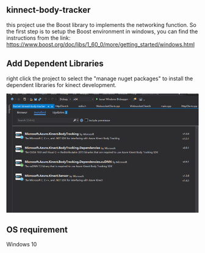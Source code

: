 ## kinnect-body-tracker
this project use the Boost library to implements the networking function. So the first step is to setup the Boost environment in windows, you can find the instructions from the link: https://www.boost.org/doc/libs/1_60_0/more/getting_started/windows.html 

## Add Dependent Libraries

right click the project to select the "manage nuget packages" to install the dependent libraries for kinect development.

<img src="https://github.com/SlumDunk/kinnect-body-tracker/blob/master/docs/denpendencies.PNG?raw=true" alt="image-20200506100053755" style="zoom: 67%;" />

## OS requirement
Windows 10
